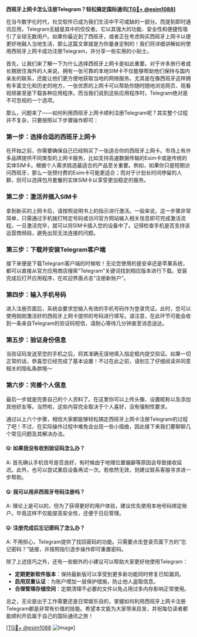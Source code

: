 **西班牙上网卡怎么注册Telegram？轻松搞定国际通讯[[TG💪+ @esim1088](https://t.me/s/esim1088)]**

在当今数字化时代，社交软件已成为我们生活中不可或缺的一部分。而提到即时通讯应用，Telegram无疑是其中的佼佼者。它以其强大的功能、安全性和便捷性吸引了全球无数用户。如果你最近到了西班牙，或者正在考虑购买西班牙上网卡以便更好地融入当地生活，那么这篇文章就是为你量身定制的！我们将详细讲解如何使用西班牙上网卡成功注册Telegram，并分享一些实用的小贴士。

首先，让我们来了解一下为什么选择西班牙上网卡是如此重要。对于许多旅行者或长期居住海外的人来说，拥有一张可靠的本地SIM卡不仅能够帮助他们保持与国内亲友的联系，还能让他们更方便地获取当地的网络服务。尤其是在像西班牙这样拥有丰富文化和历史的地方，一张优质的上网卡可以帮助你随时随地浏览网页、观看视频甚至是下载各种应用程序。而当我们说到这些应用程序时，Telegram绝对是不可忽视的一个选项。

那么，问题来了——如何利用西班牙上网卡顺利注册Telegram呢？其实整个过程并不复杂，只要按照以下步骤操作即可：

### 第一步：选择合适的西班牙上网卡

在开始之前，你需要确保自己已经购买了一张适合你的西班牙上网卡。市场上有许多品牌提供不同类型的上网卡服务，比如支持高速数据传输的Esim卡或是传统的实体SIM卡。根据个人需求挑选最适合的产品至关重要。例如，如果你只是短期访问西班牙，那么一张预付费的Esim卡可能更适合；而对于计划长时间停留的人群，则可以选择包月套餐的实体SIM卡以享受更加稳定的服务。

### 第二步：激活并插入SIM卡

拿到新买的上网卡后，请按照说明书上的指示进行激活。一般来说，这一步骤非常简单，只需通过手机拨打特定号码或访问官方网站输入相关信息即可完成激活流程。一旦激活完毕，就可以将SIM卡插入您的设备中了。记得检查手机是否支持该运营商频段，避免出现无法连接的问题。

### 第三步：下载并安装Telegram客户端

接下来便是下载Telegram客户端的时候啦！无论您使用的是安卓还是苹果系统，都可以直接从官方应用商店搜索“Telegram”关键词找到相应版本进行下载。安装完成后打开应用程序，在欢迎界面点击“注册新账户”。

### 第四步：输入手机号码

进入注册页面后，系统会要求您输入有效的手机号码作为登录凭证。此时，您可以使用刚刚激活好的西班牙上网卡提供的号码进行填写。请注意，在此环节可能会收到一条来自Telegram的验证码短信，请耐心等待几分钟直至消息送达。

### 第五步：验证身份信息

当验证码发送至您的手机之后，将其准确无误地填入指定框内提交验证。如果一切正常的话，恭喜您已经完成了基本设置！不过在此之前，请别忘了仔细阅读并同意相关的隐私条款哦～

### 第六步：完善个人信息

最后一步就是完善自己的个人资料了。在这里你可以上传头像、设置昵称以及添加其他好友等。当然啦，这些内容完全取决于个人喜好，没有强制性要求。

通过以上六个步骤，相信大家都能够轻松搞定西班牙上网卡注册Telegram的过程了吧！不过，在实际操作过程中难免会出现一些小插曲，因此接下来我们要聊聊几个常见问题及其解决办法。

#### Q: 如果我没有收到验证码怎么办？
A: 首先确认手机信号是否良好，有时候由于地理位置偏僻等原因会导致接收延迟。此外，也可以尝试重启设备再试一次。若依然无效，则建议联系客服寻求进一步帮助。

#### Q: 我可以用非西班牙号码注册吗？
A: 理论上是可以的，但为了获得更好的用户体验，建议优先使用本地号码绑定账户。毕竟这样不仅能提高安全性，还便于日后管理。

#### Q: 注册完成后忘记密码了怎么办？
A: 不用担心，Telegram提供了找回密码的功能。只需要点击登录页面下方的“忘记密码？”链接，并按照指引逐步操作即可重置密码。

除了上述技巧之外，还有一些额外的小建议可以帮助大家更好地使用Telegram：

- **定期更新软件版本**：保持最新版可以享受到更多新功能同时修复已知漏洞。
- **启用双重认证**：为账户增加一层保护措施，防止他人盗取信息。
- **合理管理存储空间**：定期清理不必要的文件以免占用过多内存影响正常使用。

总之，无论是出于工作需要还是日常娱乐目的，掌握如何利用西班牙上网卡注册Telegram都是非常有价值的技能。希望本文能为大家带来启发，并祝每位读者都能顺利开启属于自己的国际通讯之旅！

[[TG💪+ @esim1088](https://t.me/s/esim1088) ![Image](https://i.postimg.cc/4NQfJmqS/Snipaste-2025-05-13-00-14-12.png)]